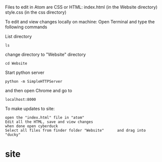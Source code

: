 Files to edit in Atom are CSS or HTML:
    index.html (in the Website directory)
    style.css (in the css directory)

To edit and view changes locally on machine:
  Open Terminal and type the following commands

  List directory

    ls

  change directory to "Website" directory

    cd Website

Start python server

    python -m SimpleHTTPServer

 and then open Chrome and go to

    localhost:8000

To make updates to site:

    open the "index.html" file in "atom"
    Edit all the HTML, save and view changes
    when done open cyberduck
    Select all files from finder folder "Website"      and drag into "ducky"
# site
